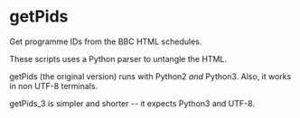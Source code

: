 # getPids
Get programme IDs from the BBC HTML schedules.

These scripts uses a Python parser to untangle the HTML.

getPids (the original version) runs with Python2 _and_ Python3.
Also, it works in non UTF-8 terminals.

getPids_3 is simpler and shorter -- it expects Python3 and UTF-8.
